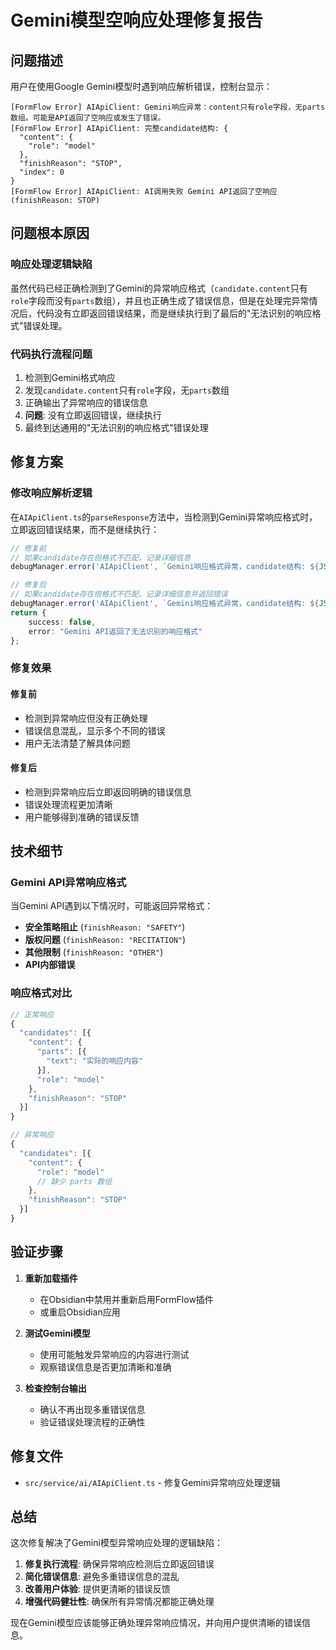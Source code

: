 # Gemini模型空响应处理修复报告

## 问题描述
用户在使用Google Gemini模型时遇到响应解析错误，控制台显示：
```
[FormFlow Error] AIApiClient: Gemini响应异常：content只有role字段，无parts数组。可能是API返回了空响应或发生了错误。
[FormFlow Error] AIApiClient: 完整candidate结构: {
  "content": {
    "role": "model"
  },
  "finishReason": "STOP",
  "index": 0
}
[FormFlow Error] AIApiClient: AI调用失败 Gemini API返回了空响应 (finishReason: STOP)
```

## 问题根本原因

### 响应处理逻辑缺陷
虽然代码已经正确检测到了Gemini的异常响应格式（`candidate.content`只有`role`字段而没有`parts`数组），并且也正确生成了错误信息，但是在处理完异常情况后，代码没有立即返回错误结果，而是继续执行到了最后的"无法识别的响应格式"错误处理。

### 代码执行流程问题
1. 检测到Gemini格式响应
2. 发现`candidate.content`只有`role`字段，无`parts`数组
3. 正确输出了异常响应的错误信息
4. **问题**: 没有立即返回错误，继续执行
5. 最终到达通用的"无法识别的响应格式"错误处理

## 修复方案

### 修改响应解析逻辑
在`AIApiClient.ts`的`parseResponse`方法中，当检测到Gemini异常响应格式时，立即返回错误结果，而不是继续执行：

```typescript
// 修复前
// 如果candidate存在但格式不匹配，记录详细信息
debugManager.error('AIApiClient', `Gemini响应格式异常，candidate结构: ${JSON.stringify(candidate, null, 2)}`);

// 修复后
// 如果candidate存在但格式不匹配，记录详细信息并返回错误
debugManager.error('AIApiClient', `Gemini响应格式异常，candidate结构: ${JSON.stringify(candidate, null, 2)}`);
return {
    success: false,
    error: "Gemini API返回了无法识别的响应格式"
};
```

### 修复效果

#### 修复前
- 检测到异常响应但没有正确处理
- 错误信息混乱，显示多个不同的错误
- 用户无法清楚了解具体问题

#### 修复后
- 检测到异常响应后立即返回明确的错误信息
- 错误处理流程更加清晰
- 用户能够得到准确的错误反馈

## 技术细节

### Gemini API异常响应格式
当Gemini API遇到以下情况时，可能返回异常格式：
- **安全策略阻止** (`finishReason: "SAFETY"`)
- **版权问题** (`finishReason: "RECITATION"`)
- **其他限制** (`finishReason: "OTHER"`)
- **API内部错误**

### 响应格式对比
```typescript
// 正常响应
{
  "candidates": [{
    "content": {
      "parts": [{
        "text": "实际的响应内容"
      }],
      "role": "model"
    },
    "finishReason": "STOP"
  }]
}

// 异常响应
{
  "candidates": [{
    "content": {
      "role": "model"
      // 缺少 parts 数组
    },
    "finishReason": "STOP"
  }]
}
```

## 验证步骤

1. **重新加载插件**
   - 在Obsidian中禁用并重新启用FormFlow插件
   - 或重启Obsidian应用

2. **测试Gemini模型**
   - 使用可能触发异常响应的内容进行测试
   - 观察错误信息是否更加清晰和准确

3. **检查控制台输出**
   - 确认不再出现多重错误信息
   - 验证错误处理流程的正确性

## 修复文件
- `src/service/ai/AIApiClient.ts` - 修复Gemini异常响应处理逻辑

## 总结

这次修复解决了Gemini模型异常响应处理的逻辑缺陷：
1. **修复执行流程**: 确保异常响应检测后立即返回错误
2. **简化错误信息**: 避免多重错误信息的混乱
3. **改善用户体验**: 提供更清晰的错误反馈
4. **增强代码健壮性**: 确保所有异常情况都能正确处理

现在Gemini模型应该能够正确处理异常响应情况，并向用户提供清晰的错误信息。